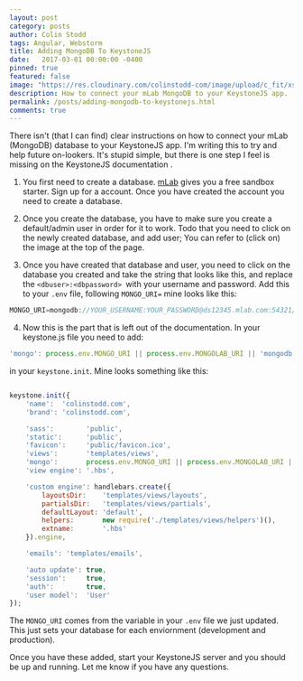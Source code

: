 ```yaml
---
layout: post
category: posts
author: Colin Stodd
tags: Angular, Webstorm
title: Adding MongoDB To KeystoneJS
date:   2017-03-01 00:00:00 -0400
pinned: true
featured: false
image: "https://res.cloudinary.com/colinstodd-com/image/upload/c_fit/xsp7s0ofqlpqzdeb2boc.png"
description: How to connect your mLab MongoDB to your KeystoneJS app.
permalink: /posts/adding-mongodb-to-keystonejs.html
comments: true
---
```


 There isn't (that I can find) clear instructions on how to connect your mLab (MongoDB) database to your KeystoneJS app. I'm writing this to try and help future on-lookers. It's stupid simple, but there is one step I feel is missing on the KeystoneJS documentation .

1. You first need to create a database. <a href="https://mlab.com/" target="_blank">mLab</a> gives you a free sandbox starter. Sign up for a account. Once you have created the account you need to create a database.

2. Once you create the database, you have to make sure you create a default/admin user in order for it to work. Todo that you need to click on the newly created database, and add user; You can refer to (click on) the image at the top of the page.

3. Once you have created that database and user, you need to click on the database you created and take the string that looks like this, and replace the `<dbuser>:<dbpassword> `with your username and password. Add this to your `.env` file, following `MONGO_URI=` mine looks like this:


```javascript
MONGO_URI=mongodb://YOUR_USERNAME:YOUR_PASSWORD@ds12345.mlab.com:54321/colinstoddcom
```

4. Now this is the part that is left out of the documentation. In your keystone.js file you need to add:

```javascript
'mongo': process.env.MONGO_URI || process.env.MONGOLAB_URI || 'mongodb://localhost/colinstodd',
```

in your `keystone.init`. Mine looks something like this:

```javascript

keystone.init({
    'name':  'colinstodd.com',
    'brand': 'colinstodd.com',

    'sass':        'public',
    'static':      'public',
    'favicon':     'public/favicon.ico',
    'views':       'templates/views',
    'mongo':       process.env.MONGO_URI || process.env.MONGOLAB_URI || 'mongodb://localhost/colinstodd-com', // ADD HERE
    'view engine': '.hbs',

    'custom engine': handlebars.create({
        layoutsDir:    'templates/views/layouts',
        partialsDir:   'templates/views/partials',
        defaultLayout: 'default',
        helpers:       new require('./templates/views/helpers')(),
        extname:       '.hbs'
    }).engine,

    'emails': 'templates/emails',

    'auto update': true,
    'session':     true,
    'auth':        true,
    'user model':  'User'
});
```


The  `MONGO_URI` comes from the variable in your `.env` file we just updated. This just sets your database for each enviornment (development and production).

Once you have these added, start your KeystoneJS server and you should be up and running.  Let me know if you have any questions.